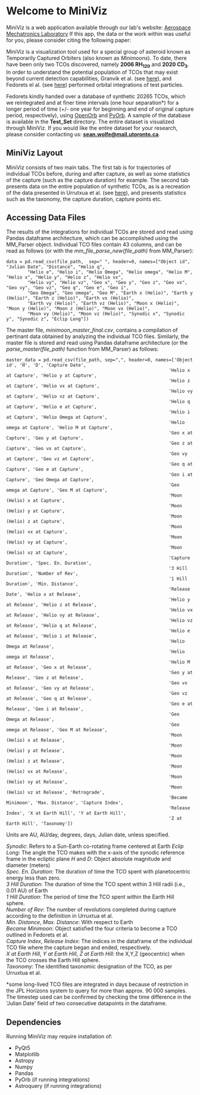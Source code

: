 # Welcome to MiniViz

MiniViz is a web application available through our lab's website: [Aerospace Mechatronics Laboratory](http://mechatronics.aerospace.utoronto.ca/)
If this app, the data or the work within was useful for you, please consider citing the following paper:

MiniViz is a visualization tool used for a special group of asteroid known as Temporarily Captured Orbiters (also known as *Minimoons*). To date,
there have been only two TCOs discovered, namely **2006 RH<sub>120</sub>** and **2020 CD<sub>3</sub>**. In order to
understand the potential population of TCOs that may exist beyond current detection capabilities, Granvik et al. 
(see [here](https://www.sciencedirect.com/science/article/pii/S0019103511004684/?imgSel=Y&_escaped_fragment_=)), and
Fedorets el al. (see [here](https://www.sciencedirect.com/science/article/pii/S0019103516306480)) performed orbital
integrations of test particles.

Fedorets kindly handed over a database of synthetic 20265 TCOs, which we reintegrated and at finer time intervals (one hour separation*) for
a longer period of time (+/- one year for beginning and end of original capture period, respectively), using [OpenOrb](https://github.com/oorb/oorb) and [PyOrb](https://github.com/oorb/oorb/tree/master/python). A sample of the database is available in the **Test_Set** directory. The entire dataset is
visualized through MiniViz. If you would like the entire dataset for your research, please consider contacting us: 
**sean.wolfe@mail.utoronto.ca**.

## MiniViz Layout

MiniViz consists of two main tabs. The first tab is for trajectories of individual TCOs before, during and after capture,
as well as some statistics of the capture (such as the capture duration) for example. The second tab presents data on the
entire population of synthetic TCOs, as is a recreation of the data presented in Urrutxua et al. (see [here](https://issfd.org/ISSFD_2017/paper/ISTS-2017-d-074__ISSFD-2017-074.pdf)),
and presents statistics such as the taxonomy, the capture duration, capture points etc.


## Accessing Data Files

The results of the integrations for individual TCOs are stored and read using Pandas dataframe architecture, which can be
accomplished using the MM_Parser object. Individual TCO files contain 43 columns, and can be read as follows (or with the *mm_file_parse_new(file_path)*
from MM_Parser):

```commandline
data = pd.read_csv(file_path,  sep=" ", header=0, names=["Object id", "Julian Date", "Distance", "Helio q",
        "Helio e", "Helio i", "Helio Omega", "Helio omega", "Helio M", "Helio x", "Helio y", "Helio z", "Helio vx",
        "Helio vy", "Helio vz", "Geo x", "Geo y", "Geo z", "Geo vx", "Geo vy", "Geo vz", "Geo q", "Geo e", "Geo i",
        "Geo Omega", "Geo omega", "Geo M", "Earth x (Helio)", "Earth y (Helio)", "Earth z (Helio)", "Earth vx (Helio)",
        "Earth vy (Helio)", "Earth vz (Helio)", "Moon x (Helio)", "Moon y (Helio)", "Moon z (Helio)", "Moon vx (Helio)",
        "Moon vy (Helio)", "Moon vz (Helio)", "Synodic x", "Synodic y", "Synodic z", "Eclip Long"])
```

The master file, *minimoon_master_final.csv*, contains a compilation of pertinant data obtained by analyzing the individual TCO files.
Similarly, the master file is stored and read using Pandas dataframe architecture (or the *parse_master(file_path)* function 
from MM_Parser) as follows:

```
master_data = pd.read_csv(file_path, sep=",", header=0, names=['Object id', 'H', 'D', 'Capture Date',
                                                             'Helio x at Capture', 'Helio y at Capture',
                                                             'Helio z at Capture', 'Helio vx at Capture',
                                                             'Helio vy at Capture', 'Helio vz at Capture',
                                                             'Helio q at Capture', 'Helio e at Capture',
                                                             'Helio i at Capture', 'Helio Omega at Capture',
                                                             'Helio omega at Capture', 'Helio M at Capture',
                                                             'Geo x at Capture', 'Geo y at Capture',
                                                             'Geo z at Capture', 'Geo vx at Capture',
                                                             'Geo vy at Capture', 'Geo vz at Capture',
                                                             'Geo q at Capture', 'Geo e at Capture',
                                                             'Geo i at Capture', 'Geo Omega at Capture',
                                                             'Geo omega at Capture', 'Geo M at Capture',
                                                             'Moon (Helio) x at Capture',
                                                             'Moon (Helio) y at Capture',
                                                             'Moon (Helio) z at Capture',
                                                             'Moon (Helio) vx at Capture',
                                                             'Moon (Helio) vy at Capture',
                                                             'Moon (Helio) vz at Capture',
                                                             'Capture Duration', 'Spec. En. Duration',
                                                             '3 Hill Duration', 'Number of Rev',
                                                             '1 Hill Duration', 'Min. Distance',
                                                             'Release Date', 'Helio x at Release',
                                                             'Helio y at Release', 'Helio z at Release',
                                                             'Helio vx at Release', 'Helio vy at Release',
                                                             'Helio vz at Release', 'Helio q at Release',
                                                             'Helio e at Release', 'Helio i at Release',
                                                             'Helio Omega at Release',
                                                             'Helio omega at Release',
                                                             'Helio M at Release', 'Geo x at Release',
                                                             'Geo y at Release', 'Geo z at Release',
                                                             'Geo vx at Release', 'Geo vy at Release',
                                                             'Geo vz at Release', 'Geo q at Release',
                                                             'Geo e at Release', 'Geo i at Release',
                                                             'Geo Omega at Release',
                                                             'Geo omega at Release', 'Geo M at Release',
                                                             'Moon (Helio) x at Release',
                                                             'Moon (Helio) y at Release',
                                                             'Moon (Helio) z at Release',
                                                             'Moon (Helio) vx at Release',
                                                             'Moon (Helio) vy at Release',
                                                             'Moon (Helio) vz at Release', 'Retrograde',
                                                             'Became Minimoon', 'Max. Distance', 'Capture Index',
                                                             'Release Index', 'X at Earth Hill', 'Y at Earth Hill',
                                                             'Z at Earth Hill', 'Taxonomy'])
```

Units are AU, AU/day, degrees, days, Julian date, unless specified.  

*Synodic*: Refers to a Sun-Earth co-rotating frame centered at Earth
*Eclip Long*: The angle the TCO makes with the x-axis of the synodic reference frame in the ecliptic plane
*H* and *D*: Object absolute magnitude and diameter (meters)  
*Spec. En. Duration*: The duration of time the TCO spent with planetocentric energy less than zero.  
*3 Hill Duration*: The duration of time the TCO spent within 3 Hill radii (i.e., 0.01 AU) of Earth  
*1 Hill Duration*: The period of time the TCO spent within the Earth Hill sphere.  
*Number of Rev*: The number of revolutions completed during capture according to the definition in Urruxtua et al.  
*Min. Distance*, *Max. Distance*: With respect to Earth  
*Became Minimoon*: Object satisfied the four criteria to become a TCO outlined in Fedorets et al.  
*Capture Index*, *Release Index*: The indices in the dataframe of the individual TCO file where the capture began and ended,
respectively.  
*X at Earth Hill*, *Y at Earth Hill*, *Z at Earth Hill*: the X,Y,Z (geocentric) when the TCO crosses the Earth Hill sphere.  
*Taxonomy*: The identified taxonomic designation of the TCO, as per Urruxtua et al.

*some long-lived TCO files are integrated in days because of restriction in the JPL Horizons system to query for more
than approx. 90 000 samples. The timestep used can be confirmed by checking the time difference in the 'Julian Date' field
of two consecutive datapoints in the dataframe.


## Dependencies

Running MiniViz may require installation of:   
- PyQt5
- Matplotlib
- Astropy
- Numpy
- Pandas
- PyOrb (if running integrations)
- Astroquery (if running integrations)


